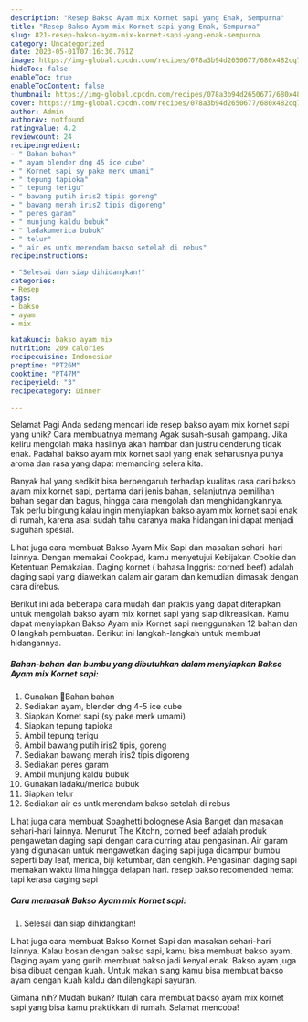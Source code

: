 ```yaml
---
description: "Resep Bakso Ayam mix Kornet sapi yang Enak, Sempurna"
title: "Resep Bakso Ayam mix Kornet sapi yang Enak, Sempurna"
slug: 821-resep-bakso-ayam-mix-kornet-sapi-yang-enak-sempurna
category: Uncategorized
date: 2023-05-01T07:16:30.761Z
image: https://img-global.cpcdn.com/recipes/078a3b94d2650677/680x482cq70/bakso-ayam-mix-kornet-sapi-foto-resep-utama.jpg
hideToc: false
enableToc: true
enableTocContent: false
thumbnail: https://img-global.cpcdn.com/recipes/078a3b94d2650677/680x482cq70/bakso-ayam-mix-kornet-sapi-foto-resep-utama.jpg
cover: https://img-global.cpcdn.com/recipes/078a3b94d2650677/680x482cq70/bakso-ayam-mix-kornet-sapi-foto-resep-utama.jpg
author: Admin
authorAv: notfound
ratingvalue: 4.2
reviewcount: 24
recipeingredient:
- " Bahan bahan"
- " ayam blender dng 45 ice cube"
- " Kornet sapi sy pake merk umami"
- " tepung tapioka"
- " tepung terigu"
- " bawang putih iris2 tipis goreng"
- " bawang merah iris2 tipis digoreng"
- " peres garam"
- " munjung kaldu bubuk"
- " ladakumerica bubuk"
- " telur"
- " air es untk merendam bakso setelah di rebus"
recipeinstructions:

- "Selesai dan siap dihidangkan!"
categories:
- Resep
tags:
- bakso
- ayam
- mix

katakunci: bakso ayam mix 
nutrition: 209 calories
recipecuisine: Indonesian
preptime: "PT26M"
cooktime: "PT47M"
recipeyield: "3"
recipecategory: Dinner

---
```



Selamat Pagi Anda sedang mencari ide resep bakso ayam mix kornet sapi yang unik? Cara membuatnya memang Agak susah-susah gampang. Jika keliru mengolah maka hasilnya akan hambar dan justru cenderung tidak enak. Padahal bakso ayam mix kornet sapi yang enak seharusnya punya aroma dan rasa yang dapat memancing selera kita.


Banyak hal yang sedikit bisa berpengaruh terhadap kualitas rasa dari bakso ayam mix kornet sapi, pertama dari jenis bahan, selanjutnya pemilihan bahan segar dan bagus, hingga cara mengolah dan menghidangkannya. Tak perlu bingung kalau ingin menyiapkan bakso ayam mix kornet sapi enak di rumah, karena asal sudah tahu caranya maka hidangan ini dapat menjadi suguhan spesial.

Lihat juga cara membuat Bakso Ayam Mix Sapi dan masakan sehari-hari lainnya. Dengan memakai Cookpad, kamu menyetujui Kebijakan Cookie dan Ketentuan Pemakaian. Daging kornet ( bahasa Inggris: corned beef) adalah daging sapi yang diawetkan dalam air garam dan kemudian dimasak dengan cara direbus.


Berikut ini ada beberapa cara mudah dan praktis yang dapat diterapkan untuk mengolah bakso ayam mix kornet sapi yang siap dikreasikan. Kamu dapat menyiapkan Bakso Ayam mix Kornet sapi menggunakan 12 bahan dan 0 langkah pembuatan. Berikut ini langkah-langkah untuk membuat hidangannya.

<!--inarticleads1-->

##### Bahan-bahan dan bumbu yang dibutuhkan dalam menyiapkan Bakso Ayam mix Kornet sapi:

1. Gunakan  💞Bahan bahan
1. Sediakan  ayam, blender dng 4-5 ice cube
1. Siapkan  Kornet sapi (sy pake merk umami)
1. Siapkan  tepung tapioka
1. Ambil  tepung terigu
1. Ambil  bawang putih iris2 tipis, goreng
1. Sediakan  bawang merah iris2 tipis digoreng
1. Sediakan  peres garam
1. Ambil  munjung kaldu bubuk
1. Gunakan  ladaku/merica bubuk
1. Siapkan  telur
1. Sediakan  air es untk merendam bakso setelah di rebus


Lihat juga cara membuat Spaghetti bolognese Asia Banget dan masakan sehari-hari lainnya. Menurut The Kitchn, corned beef adalah produk pengawetan daging sapi dengan cara curring atau pengasinan. Air garam yang digunakan untuk mengawetkan daging sapi juga dicampur bumbu seperti bay leaf, merica, biji ketumbar, dan cengkih. Pengasinan daging sapi memakan waktu lima hingga delapan hari. resep bakso recomended hemat tapi kerasa daging sapi 

<!--inarticleads2-->

##### Cara memasak Bakso Ayam mix Kornet sapi:


1. Selesai dan siap dihidangkan!

Lihat juga cara membuat Bakso Kornet Sapi dan masakan sehari-hari lainnya. Kalau bosan dengan bakso sapi, kamu bisa membuat bakso ayam. Daging ayam yang gurih membuat bakso jadi kenyal enak. Bakso ayam juga bisa dibuat dengan kuah. Untuk makan siang kamu bisa membuat bakso ayam dengan kuah kaldu dan dilengkapi sayuran. 

Gimana nih? Mudah bukan? Itulah cara membuat bakso ayam mix kornet sapi yang bisa kamu praktikkan di rumah. Selamat mencoba!
